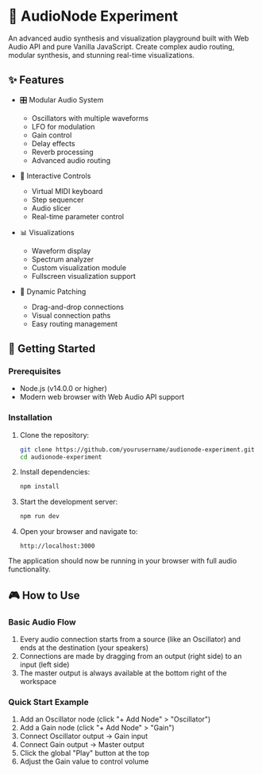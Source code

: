 # 🎹 AudioNode Experiment

An advanced audio synthesis and visualization playground built with Web Audio API and pure Vanilla JavaScript. Create complex audio routing, modular synthesis, and stunning real-time visualizations.

## ✨ Features

- 🎛️ Modular Audio System

  - Oscillators with multiple waveforms
  - LFO for modulation
  - Gain control
  - Delay effects
  - Reverb processing
  - Advanced audio routing

- 🎹 Interactive Controls

  - Virtual MIDI keyboard
  - Step sequencer
  - Audio slicer
  - Real-time parameter control

- 📊 Visualizations

  - Waveform display
  - Spectrum analyzer
  - Custom visualization module
  - Fullscreen visualization support

- 🔌 Dynamic Patching
  - Drag-and-drop connections
  - Visual connection paths
  - Easy routing management

## 🚀 Getting Started

### Prerequisites

- Node.js (v14.0.0 or higher)
- Modern web browser with Web Audio API support

### Installation

1. Clone the repository:

   ```bash
   git clone https://github.com/yourusername/audionode-experiment.git
   cd audionode-experiment
   ```

2. Install dependencies:

   ```bash
   npm install
   ```

3. Start the development server:

   ```bash
   npm run dev
   ```

4. Open your browser and navigate to:
   ```
   http://localhost:3000
   ```

The application should now be running in your browser with full audio functionality.

## 🎮 How to Use

### Basic Audio Flow

1. Every audio connection starts from a source (like an Oscillator) and ends at the destination (your speakers)
2. Connections are made by dragging from an output (right side) to an input (left side)
3. The master output is always available at the bottom right of the workspace

### Quick Start Example

1. Add an Oscillator node (click "+ Add Node" > "Oscillator")
2. Add a Gain node (click "+ Add Node" > "Gain")
3. Connect Oscillator output → Gain input
4. Connect Gain output → Master output
5. Click the global "Play" button at the top
6. Adjust the Gain value to control volume
